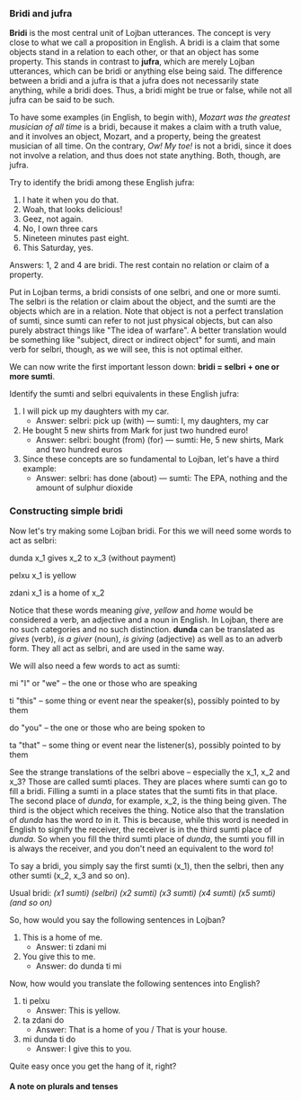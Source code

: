 ### Bridi and jufra

**Bridi** is the most central unit of Lojban utterances. The concept is very close to what we call a proposition in English. A bridi is a claim that some objects stand in a relation to each other, or that an object has some property. This stands in contrast to **jufra**, which are merely Lojban utterances, which can be bridi or anything else being said. The difference between a bridi and a jufra is that a jufra does not necessarily state anything, while a bridi does. Thus, a bridi might be true or false, while not all jufra can be said to be such.

To have some examples (in English, to begin with), _Mozart was the greatest musician of all time_ is a bridi, because it makes a claim with a truth value, and it involves an object, Mozart, and a property, being the greatest musician of all time. On the contrary, _Ow! My toe!_ is not a bridi, since it does not involve a relation, and thus does not state anything. Both, though, are jufra.

Try to identify the bridi among these English jufra:

1. I hate it when you do that.
2. Woah, that looks delicious!
3. Geez, not again.
4. No, I own three cars
5. Nineteen minutes past eight.
6. This Saturday, yes.

Answers: <span class="spoiler-answer">
1, 2 and 4 are bridi. The rest contain no relation or claim of a property.
</span>

Put in Lojban terms, a bridi consists of one selbri, and one or more sumti. The selbri is the relation or claim about the object, and the sumti are the objects which are in a relation. Note that object is not a perfect translation of sumti, since sumti can refer to not just physical objects, but can also purely abstract things like "The idea of warfare". A better translation would be something like "subject, direct or indirect object" for sumti, and main verb for selbri, though, as we will see, this is not optimal either.

We can now write the first important lesson down: **bridi = selbri + one or more sumti**.

Identify the sumti and selbri equivalents in these English jufra:

1. I will pick up my daughters with my car.
    * Answer: <span class="spoiler-answer">selbri: pick up (with) &mdash; sumti: I, my daughters, my car</span>
2. He bought 5 new shirts from Mark for just two hundred euro!
    * Answer: <span class="spoiler-answer">selbri: bought (from) (for) &mdash; sumti: He, 5 new shirts, Mark and two hundred euros<Paste></span>
3. Since these concepts are so fundamental to Lojban, let's have a third example:
    * Answer: <span class="spoiler-answer">selbri: has done (about) &mdash; sumti: The EPA, nothing and the amount of sulphur dioxide</span>

### Constructing simple bridi
Now let's try making some Lojban bridi.
For this we will need some words to act as selbri:

<span class="definition-head">dunda</span> x_1 gives x_2 to x_3 (without payment)

<span class="definition-head">pelxu</span> x_1 is yellow

<span class="definition-head">zdani</span> x_1 is a home of x_2

Notice that these words meaning _give_, _yellow_ and _home_ would be considered a verb, an adjective and a noun in English.
In Lojban, there are no such categories and no such distinction.
**dunda** can be translated as _gives_ (verb), _is a giver_ (noun), _is giving_ (adjective) as well as to an adverb form.
They all act as selbri, and are used in the same way.

We will also need a few words to act as sumti:

<span class="definition-head">mi</span> "I" or "we" &ndash; the one or those who are speaking

<span class="definition-head">ti</span> "this" &ndash; some thing or event near the speaker(s), possibly pointed to by them

<span class="definition-head">do</span> "you" &ndash; the one or those who are being spoken to

<span class="definition-head">ta</span> "that" &ndash; some thing or event near the listener(s), possibly pointed to by them

See the strange translations of the selbri above &ndash; especially the x_1, x_2 and x_3?
Those are called sumti places.
They are places where sumti can go to fill a bridi.
Filling a sumti in a place states that the sumti fits in that place.
The second place of _dunda_, for example, x_2, is the thing being given.
The third is the object which receives the thing.
Notice also that the translation of _dunda_ has the word _to_ in it.
This is because, while this word is needed in English to signify the receiver, the receiver is in the third sumti place of _dunda_.
So when you fill the third sumti place of _dunda_, the sumti you fill in is always the receiver, and you don't need an equivalent to the word _to_!

To say a bridi, you simply say the first sumti (x_1), then the selbri, then any other sumti (x_2, x_3 and so on).

<span class="hspace"/> Usual bridi: _(x1 sumti) (selbri) (x2 sumti) (x3 sumti) (x4 sumti) (x5 sumti) (and so on)_

So, how would you say the following sentences in Lojban?

1. This is a home of me.
    * Answer: <span class="spoiler-answer">ti zdani mi</span>
2. You give this to me.
    * Answer: <span class="spoiler-answer">do dunda ti mi</span>

Now, how would you translate the following sentences into English?

1. ti pelxu
    * Answer: <span class="spoiler-answer">This is yellow.</span>
2. ta zdani do
    * Answer: <span class="spoiler-answer">That is a home of you / That is your house.</span>
3. mi dunda ti do
    * Answer: <span class="spoiler-answer">I give this to you.</span>

Quite easy once you get the hang of it, right?

#### A note on plurals and tenses

<!-- TODO: write this section -->
<!-- TODO: cover plurals and tenses in this lesson or in the next? -->


